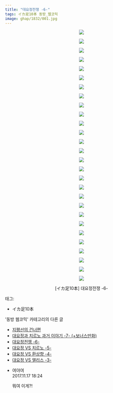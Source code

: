 ```yaml
---
title: "대요정전쟁 -6-"
tags: イカ足10本 동방_웹코믹
image: ghap/1832/001.jpg
---
```

<div class="article">
<p style="text-align: center; clear: none; float: none;"><img src="{{ site.nasurl }}/ghap/1832/001.jpg"/></p>
<p style="text-align: center; clear: none; float: none;"><img src="{{ site.nasurl }}/ghap/1832/002.jpg"/></p>
<p style="text-align: center; clear: none; float: none;"><img src="{{ site.nasurl }}/ghap/1832/003.jpg"/></p>
<p style="text-align: center; clear: none; float: none;"><img src="{{ site.nasurl }}/ghap/1832/004.jpg"/></p>
<p style="text-align: center; clear: none; float: none;"><img src="{{ site.nasurl }}/ghap/1832/005.jpg"/></p>
<p style="text-align: center; clear: none; float: none;"><img src="{{ site.nasurl }}/ghap/1832/006.jpg"/></p>
<p style="text-align: center; clear: none; float: none;"><img src="{{ site.nasurl }}/ghap/1832/007.jpg"/></p>
<p style="text-align: center; clear: none; float: none;"><img src="{{ site.nasurl }}/ghap/1832/008.jpg"/></p>
<p style="text-align: center; clear: none; float: none;"><img src="{{ site.nasurl }}/ghap/1832/009.jpg"/></p>
<p style="text-align: center; clear: none; float: none;"><img src="{{ site.nasurl }}/ghap/1832/010.jpg"/></p>
<p style="text-align: center; clear: none; float: none;"><img src="{{ site.nasurl }}/ghap/1832/011.jpg"/></p>
<p style="text-align: center; clear: none; float: none;"><img src="{{ site.nasurl }}/ghap/1832/012.jpg"/></p>
<p style="text-align: center; clear: none; float: none;"><img src="{{ site.nasurl }}/ghap/1832/013.jpg"/></p>
<p style="text-align: center; clear: none; float: none;"><img src="{{ site.nasurl }}/ghap/1832/014.jpg"/></p>
<p style="text-align: center; clear: none; float: none;"><img src="{{ site.nasurl }}/ghap/1832/015.jpg"/></p>
<p style="text-align: center; clear: none; float: none;"><img src="{{ site.nasurl }}/ghap/1832/016.jpg"/></p>
<p style="text-align: center; clear: none; float: none;"><img src="{{ site.nasurl }}/ghap/1832/017.jpg"/></p>
<p style="text-align: center; clear: none; float: none;"><img src="{{ site.nasurl }}/ghap/1832/018.jpg"/></p>
<p style="text-align: center; clear: none; float: none;"><img src="{{ site.nasurl }}/ghap/1832/019.jpg"/></p>
<p style="text-align: center; clear: none; float: none;"><img src="{{ site.nasurl }}/ghap/1832/020.jpg"/></p>
<p style="text-align: center; clear: none; float: none;"><img src="{{ site.nasurl }}/ghap/1832/021.jpg"/></p>
<p style="text-align: center; clear: none; float: none;"><img src="{{ site.nasurl }}/ghap/1832/022.jpg"/></p>
<p style="text-align: center; clear: none; float: none;"><img src="{{ site.nasurl }}/ghap/1832/023.jpg"/></p>
<p style="text-align: center; clear: none; float: none;"><img src="{{ site.nasurl }}/ghap/1832/024.jpg"/></p>
<p style="text-align: center; clear: none; float: none;"><img src="{{ site.nasurl }}/ghap/1832/025.jpg"/></p>
<p style="text-align: center; clear: none; float: none;"><img src="{{ site.nasurl }}/ghap/1832/026.jpg"/></p>
<p style="text-align: center; clear: none; float: none;"><img src="{{ site.nasurl }}/ghap/1832/027.jpg"/></p>
<p style="text-align: center; clear: none; float: none;"><img src="{{ site.nasurl }}/ghap/1832/028.jpg"/></p>
<p style="text-align: center; clear: none; float: none;">[イカ足10本] 대요정전쟁 -6-</p>
</div><div class="tagTrail">
<p>태그: </p>
<ul>
<li>イカ足10本</li>
</ul>
</div><div class="another">
<p>'동방 웹코믹' 카테고리의 다른 글</p>
<ul>
<li><a href="/2016-08-26-ghap_1848">지평선의 건너편</a></li>
<li><a href="/2016-08-25-ghap_1833">대요정과 치르노 과거 이야기 -7- (+보너스만화)</a></li>
<li><a href="/2016-08-25-ghap_1832">대요정전쟁 -6-</a></li>
<li><a href="/2016-08-25-ghap_1831">대요정 VS 치르노 -5-</a></li>
<li><a href="/2016-08-25-ghap_1830">대요정 VS 환상향 -4-</a></li>
<li><a href="/2016-08-25-ghap_1829">대요정 VS 앨리스 -3-</a></li>
</ul>
</div><div class="cb_module cb_fluid">
<div class="cb_wrt cb_profile">
<div class="comment">
<ul>
<li class="cb_thumb_off" id="comment15131464">
<div class="cb_comment_area">
<div class="cb_info_area">
<div class="cb_section">
<span class="cb_nick_name">여야여</span>
</div>
<div class="cb_section">
<span class="cb_date">2017.11.17 18:24 </span>
</div>
</div>
<div class="cb_dsc_comment">
<p class="cb_dsc">
											뭐여 이게?!
										</p>
</div>
</div></li>
</ul>
</div>
</div><!-- commentList close -->
</div>